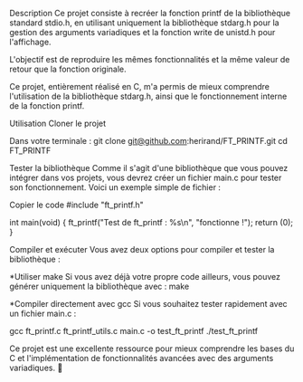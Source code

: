 Description
Ce projet consiste à recréer la fonction printf de la bibliothèque standard stdio.h, en utilisant uniquement la bibliothèque stdarg.h pour la gestion des arguments variadiques et la fonction write de unistd.h pour l'affichage.

L'objectif est de reproduire les mêmes fonctionnalités et la même valeur de retour que la fonction originale.

Ce projet, entièrement réalisé en C, m'a permis de mieux comprendre l'utilisation de la bibliothèque stdarg.h, ainsi que le fonctionnement interne de la fonction printf.

Utilisation
Cloner le projet

Dans votre terminale :
  git clone git@github.com:herirand/FT_PRINTF.git
  cd FT_PRINTF

Tester la bibliothèque
Comme il s'agit d'une bibliothèque que vous pouvez intégrer dans vos projets, vous devrez créer un fichier main.c pour tester son fonctionnement. Voici un exemple simple de fichier :

Copier le code
#include "ft_printf.h"

int main(void)
{
    ft_printf("Test de ft_printf : %s\n", "fonctionne !");
    return (0);
}

Compiler et exécuter
Vous avez deux options pour compiler et tester la bibliothèque :

*Utiliser make
Si vous avez déjà votre propre code ailleurs, vous pouvez générer uniquement la bibliothèque avec :
  make

*Compiler directement avec gcc
Si vous souhaitez tester rapidement avec un fichier main.c :

  gcc ft_printf.c ft_printf_utils.c main.c -o test_ft_printf
  ./test_ft_printf
  
Ce projet est une excellente ressource pour mieux comprendre les bases du C et l'implémentation de fonctionnalités avancées avec des arguments variadiques. 🚀
